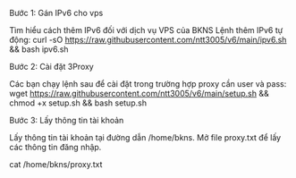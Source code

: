 Bước 1: Gán IPv6 cho vps

Tìm hiểu cách thêm IPv6 đối với dịch vụ VPS của BKNS
Lệnh thêm IPv6 tự động:
curl -sO https://raw.githubusercontent.com/ntt3005/v6/main/ipv6.sh && bash ipv6.sh

Bước 2: Cài đặt 3Proxy

Các bạn chạy lệnh sau để cài đặt trong trường hợp proxy cần user và pass:
wget https://raw.githubusercontent.com/ntt3005/v6/main/setup.sh && chmod +x setup.sh && bash setup.sh  

 

Bước 3: Lấy thông tin tài khoản

Lấy thông tin tài khoản tại đường dẫn /home/bkns. Mở file proxy.txt để lấy các thông tin đăng nhập.

cat /home/bkns/proxy.txt

